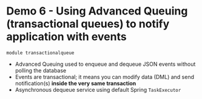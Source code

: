 # Demo 6 - Using Advanced Queuing (transactional queues) to notify application with events
`module transactionalqueue`
- Advanced Queuing used to enqueue and dequeue JSON events without polling the database
- Events are transactional; it means you can modify data (DML) and send notification(s) **inside the very same transaction**
- Asynchronous dequeue service using default Spring `TaskExecutor`
